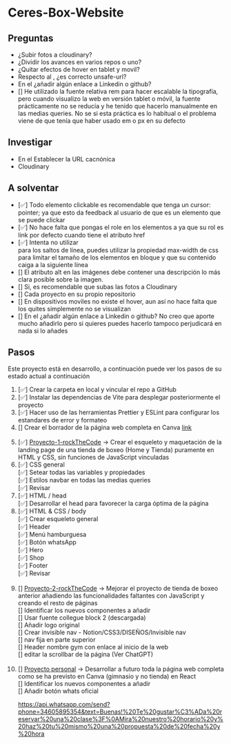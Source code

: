 # Ceres-Box-Website

## Preguntas
<ul>
<li> ¿Subir fotos a cloudinary? </li>
<li> ¿Dividir los avances en varios repos o uno? </li>
<li> ¿Quitar efectos de hover en tablet y movil? </li>
<li> Respecto al <meta name="referrer" content="unsafe-url">, ¿es correcto unsafe-url? </li>
<li> En el <link rel="me" href="#"> ¿añadir algún enlace a Linkedin o github? </li>
<li> [] He utilizado la fuente relativa rem para hacer escalable la tipografía, pero cuando visualizo la web en versión tablet o móvil, la fuente prácticamente no se reducía y he tenido que hacerlo manualmente en las medias queries.
No se si esta práctica es lo habitual o el problema viene de que tenía que haber usado em o px en su defecto</li>
</ul>

## Investigar
<ul>
<li>  En el <link rel="canonical" href="#"> Establecer la URL cacnónica </li>
<li>  Cloudinary </li>
</ul>

## A solventar
<ul>
<li> [✅] Todo elemento clickable es recomendable que tenga un cursor: pointer; ya que esto da feedback al usuario de que es un elemento que se puede clickar </li>
<li> [✅] No hace falta que pongas el role en los elementos a ya que su rol es link por defecto cuando tiene el atributo href </li>
<li> [✅] Intenta no utilizar <br/>  para los saltos de línea, puedes utilizar la propiedad max-width de css para limitar el tamaño de los elementos en bloque y que su contenido caiga a la siguiente línea </li>
<li> [] El atributo alt en las imágenes  debe contener una descripción lo más clara posible sobre la imagen.</li>
<li> [] Si, es recomendable que subas las fotos a Cloudinary </li>
<li> [] Cada proyecto en su propio repositorio </li>
<li> [] En dispositivos moviles no existe el hover, aun así no hace falta que los quites simplemente no se visualizan </li>
<li> [] En el <link rel="me" href="#"> ¿añadir algún enlace a Linkedin o github? No creo que aporte mucho añadirlo pero si quieres puedes hacerlo tampoco perjudicará en nada si lo añades</li>
</ul>

## Pasos
Este proyecto está en desarrollo, a continuación puede ver los pasos de su estado actual a continuación
<ol>
<li> [✅] Crear la carpeta en local y vincular el repo a GitHub </li>
<li> [✅] Instalar las dependencias de Vite para desplegar posteriormente el proyecto </li>
<li> [✅] Hacer uso de las herramientas Prettier y ESLint para configurar los estandares de error y formateo </li>
<li> [] Crear el borrador de la página web completa en Canva <a href="https://www.canva.com/design/DAFae41XcOs/view">link</a> </li>
<br>
<li> [✅] <u>Proyecto-1-rockTheCode</u> -> Crear el esqueleto y maquetación de la landing page de una tienda de boxeo (Home y Tienda) puramente en HTML y CSS, sin funciones de JavaScript vinculadas </li>
<li> [✅] CSS general </li>
[✅] Setear todas las variables y propiedades <br>
[✅] Estilos navbar en todas las medias queries <br>
[✅] Revisar <br>
<li> [✅] HTML / head </li>
[✅] Desarrollar el head para favorecer la carga óptima de la página <br>
<li> [✅] HTML & CSS / body </li>
[✅] Crear esqueleto general <br>
[✅] Header <br>
[✅] Menú hamburguesa <br>
[✅] Botón whatsApp <br>
[✅] Hero <br>
[✅] Shop <br>
[✅] Footer <br>
[✅] Revisar <br>
<br>

<li> [] <u>Proyecto-2-rockTheCode</u> -> Mejorar el proyecto de tienda de boxeo anterior añadiendo las funcionalidades faltantes con JavaScript y creando el resto de páginas</li>
[] Identificar los nuevos componentes a añadir <br>
[] Usar fuente collegue block 2 (descargada) <br>
[] Añadir logo original <br>
[] Crear invisible nav - Notion/CSS3/DISEÑOS/Invisible nav <br>
[] nav fija en parte superior <br>
[] Header nombre gym con enlace al inicio de la web <br>
[] editar la scrollbar de la página (Ver ChatGPT) <br>
<br>

<li> [] <u>Proyecto personal</u> -> Desarrollar a futuro toda la página web completa como se ha previsto en Canva (gimnasio y no tienda) en React </li>
[] Identificar los nuevos componentes a añadir <br>
[] Añadir botón whats oficial <!--<g clip-path="url(#_clipPath_A3g8G5hPEGG2L0B6hFCxamU4cc8rfqzQ)">" -->

https://api.whatsapp.com/send?phone=34605895354&text=Buenas!%20Te%20gustar%C3%ADa%20reservar%20una%20clase%3F%0AMira%20nuestro%20horario%20y%20haz%20tu%20mismo%20una%20propuesta%20de%20fecha%20y%20hora
</ul>
